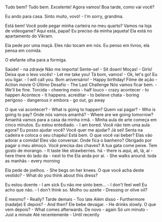 Tudo bem? Tudo bem.
Excelente! Agora vamos!
Boa tarde, como vai você?

Eu ando para casa.
Sinto muito, vovó! - I'm sorry, grandma. 

Está bem! Você pode pegar minha carteira no meu quarto?
Vamos na loja de videogame?
Aqui está, papai!
Eu preciso da minha jaqueta!
Ela está no apartamento do Vikram.

Ela pede por uma maçã.
Eles não tocam em nós.
Eu penso em livros, ela pensa em comida.

O elefante olha para a formiga.

Saúde! - na zdravje
Não me importa!
Sente-se! - Sit down!
Moças! - Girls!
Deixa que o levo vocês! - Let me take you!
Tá bom, vamos! - Ok, let's go!
Eu vou ligar. - I will call you.
Bom aniversário! - Happy birthday!
Filme de ação - Action movie
O Último Desafio - The Last Challenge
Nós vamos ficar bem. - We'll be fine.
Torcida - cheering
meio - half
louco - crazy
acontecer - to happen
Acontece - It happens.
acreditar - to believe
chata - boring
perigoso - dangerous
ir embora - go out, go away

O que vai acontecer? - What is going to happen?
Quem vai pagar? - Who is going to pay?
Onde nós vamos amanhã? - Where are we going tomorrow?
Amanhã vamos para a casa da minha irmã. - 
Minha aula de arte começa em cinco minutos.
Eu estou entediado. - I am bored.
Você não tem uma aula agora?
Eu posso ajudar você?
Você quer me ajudar?
Já sei!
Senta na cadeira e coloca o seu chapéu!
Está bem.
O que você vai beber?
Elas vão adorar a comida!
Eles vão conversar.
Onde fica o banheiro?
Obrigado por pagar o meu almoço.
Você precisa das chaves?
A tua gata come peixe.
Tem gosto de morango. - It taste like strawberries.
há - there is
aqui, ali, lá, aí - here there
do lado da - next to the
Ela anda por aí. - She walks around.
toda as manhãs - every morning

Ela pede de joelhos. - She begs on her knees.
O que você acha deste vestido? - What do you think about this dress?

Eu estou doente - I am sick
Eu não me sinto bem… - I don't feel well
Eu acho que não. -  I don't think so.
Molho ou azeite - Dressing or olive oil?

É mesmo? - Really?
Tarde demais - Too late
Além disso - Furthermore (nadalje)
E depois? - And then?
Ele bebe devagar. - He drinks slowly.
O que vem depois? - What comes afterwards.
De novo - again
Só um minuto - Just a minute
Até recentemente - Until recently

